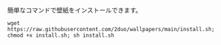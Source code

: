 簡単なコマンドで壁紙をインストールできます。

```wget https://raw.githubusercontent.com/2duo/wallpapers/main/install.sh; chmod +x install.sh; sh install.sh```
